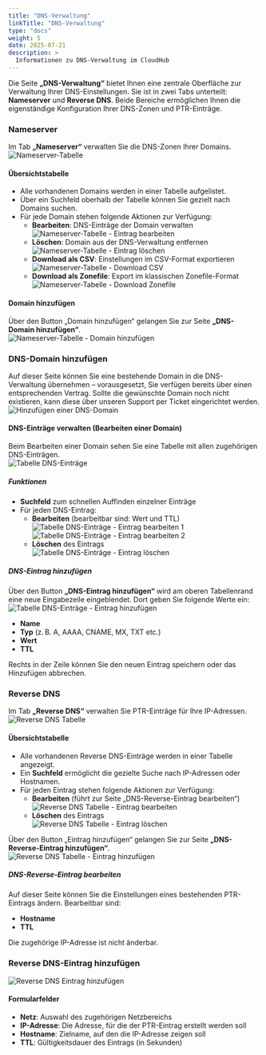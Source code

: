 ```yaml
---
title: "DNS-Verwaltung"
linkTitle: "DNS-Verwaltung"
type: "docs"
weight: 5
date: 2025-07-21
description: >
  Informationen zu DNS-Verwaltung im CloudHub
---
```


Die Seite **„DNS-Verwaltung“** bietet Ihnen eine zentrale Oberfläche zur Verwaltung Ihrer DNS-Einstellungen. Sie ist in zwei Tabs unterteilt: **Nameserver** und **Reverse DNS**. Beide Bereiche ermöglichen Ihnen die eigenständige Konfiguration Ihrer DNS-Zonen und PTR-Einträge.

### Nameserver

Im Tab **„Nameserver“** verwalten Sie die DNS-Zonen Ihrer Domains.\
![Nameserver-Tabelle](../img/dns-administration/nameserver-table.png)

#### Übersichtstabelle

- Alle vorhandenen Domains werden in einer Tabelle aufgelistet.
- Über ein Suchfeld oberhalb der Tabelle können Sie gezielt nach Domains suchen.
- Für jede Domain stehen folgende Aktionen zur Verfügung:
  - **Bearbeiten**: DNS-Einträge der Domain verwalten\
  ![Nameserver-Tabelle - Eintrag bearbeiten](../img/dns-administration/nameserver-table-edit.png)
  - **Löschen**: Domain aus der DNS-Verwaltung entfernen\
  ![Nameserver-Tabelle - Eintrag löschen](../img/dns-administration/nameserver-table-delete.png)
  - **Download als CSV**: Einstellungen im CSV-Format exportieren\
  ![Nameserver-Tabelle - Download CSV](../img/dns-administration/nameserver-table-download-csv.png)
  - **Download als Zonefile**: Export im klassischen Zonefile-Format\
  ![Nameserver-Tabelle - Download Zonefile](../img/dns-administration/nameserver-table-download-zonefile.png)

#### Domain hinzufügen

Über den Button „Domain hinzufügen“ gelangen Sie zur Seite **„DNS-Domain hinzufügen“**.\
![Nameserver-Tabelle - Domain hinzufügen](../img/dns-administration/nameserver-table-add-domain.png)

### DNS-Domain hinzufügen

Auf dieser Seite können Sie eine bestehende Domain in die DNS-Verwaltung übernehmen – vorausgesetzt, Sie verfügen bereits über einen entsprechenden Vertrag. Sollte die gewünschte Domain noch nicht existieren, kann diese über unseren Support per Ticket eingerichtet werden.\
![Hinzufügen einer DNS-Domain](../img/dns-administration/add-dns-domain.png)

#### DNS-Einträge verwalten (Bearbeiten einer Domain)

Beim Bearbeiten einer Domain sehen Sie eine Tabelle mit allen zugehörigen DNS-Einträgen.\
![Tabelle DNS-Einträge](../img/dns-administration/table-dns-entries.png)

##### Funktionen

- **Suchfeld** zum schnellen Auffinden einzelner Einträge
- Für jeden DNS-Eintrag:
  - **Bearbeiten** (bearbeitbar sind: Wert und TTL)\
  ![Tabelle DNS-Einträge - Eintrag bearbeiten 1](../img/dns-administration/table-dns-entries-edit-entry-1.png)\
  ![Tabelle DNS-Einträge - Eintrag bearbeiten 2](../img/dns-administration/table-dns-entries-edit-entry-2.png)
  - **Löschen** des Eintrags\
  ![Tabelle DNS-Einträge - Eintrag löschen](../img/dns-administration/table-dns-entries-delete-entry.png)

##### DNS-Eintrag hinzufügen

Über den Button **„DNS-Eintrag hinzufügen“** wird am oberen Tabellenrand eine neue Eingabezeile eingeblendet. Dort geben Sie folgende Werte ein:\
![Tabelle DNS-Einträge - Eintrag hinzufügen](../img/dns-administration/table-dns-entries-add-entry.png)

- **Name**
- **Typ** (z. B. A, AAAA, CNAME, MX, TXT etc.)
- **Wert**
- **TTL**

Rechts in der Zeile können Sie den neuen Eintrag speichern oder das Hinzufügen abbrechen.

### Reverse DNS

Im Tab **„Reverse DNS“** verwalten Sie PTR-Einträge für Ihre IP-Adressen.\
![Reverse DNS Tabelle](../img/dns-administration/reverse-dns-table.png)

#### Übersichtstabelle

- Alle vorhandenen Reverse DNS-Einträge werden in einer Tabelle angezeigt.
- Ein **Suchfeld** ermöglicht die gezielte Suche nach IP-Adressen oder Hostnamen.
- Für jeden Eintrag stehen folgende Aktionen zur Verfügung:
  - **Bearbeiten** (führt zur Seite „DNS-Reverse-Eintrag bearbeiten“)\
  ![Reverse DNS Tabelle - Eintrag bearbeiten](../img/dns-administration/reverse-dns-table-edit-entry.png)
  - **Löschen** des Eintrags\
  ![Reverse DNS Tabelle - Eintrag löschen](../img/dns-administration/reverse-dns-table-delete-entry.png)

Über den Button „Eintrag hinzufügen“ gelangen Sie zur Seite **„DNS-Reverse-Eintrag hinzufügen“**.\
![Reverse DNS Tabelle - Eintrag hinzufügen](../img/dns-administration/reverse-dns-table-add-entry.png)

##### DNS-Reverse-Eintrag bearbeiten

Auf dieser Seite können Sie die Einstellungen eines bestehenden PTR-Eintrags ändern. Bearbeitbar sind:

- **Hostname**
- **TTL**

Die zugehörige IP-Adresse ist nicht änderbar.

### Reverse DNS-Eintrag hinzufügen

![Reverse DNS Eintrag hinzufügen](../img/dns-administration/add-reverse-dns-entry.png)

#### Formularfelder

- **Netz**: Auswahl des zugehörigen Netzbereichs
- **IP-Adresse**: Die Adresse, für die der PTR-Eintrag erstellt werden soll
- **Hostname**: Zielname, auf den die IP-Adresse zeigen soll
- **TTL**: Gültigkeitsdauer des Eintrags (in Sekunden)
